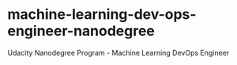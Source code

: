 # machine-learning-dev-ops-engineer-nanodegree
Udacity Nanodegree Program - Machine Learning DevOps Engineer
